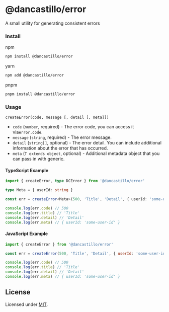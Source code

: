 # @dancastillo/error

A small utility for generating consistent errors

### Install

npm

```bash
npm install @dancastillo/error
```

yarn

```bash
npm add @dancastillo/error
```

pnpm

```bash
pnpm install @dancastillo/error
```

### Usage

```
createError(code, message [, detail [, meta]])
```

- `code` (`number`, required) - The error code, you can access it via`error.code`.
- `message` (`string`, required) - The error message.
- `detail` (`string[]`, optional) - The error detail. You can include additional information about the error that has occurred.
- `meta` (`T extends object`, optional) - Additional metadata object that you can pass in with generic.

#### TypeScript Example

```ts
import { createError, type DCError } from '@dancastillo/error'

type Meta = { userId: string }

const err = createError<Meta>(500, 'Title', 'Detail', { userId: 'some-user-id' })

console.log(err.code) // 500
console.log(err.title) // 'Title'
console.log(err.detail) // 'Detail'
console.log(err.meta) // { userId: 'some-user-id' }
```

#### JavaScript Example

```js
import { createError } from '@dancastillo/error'

const err = createError(500, 'Title', 'Detail', { userId: 'some-user-id' })

console.log(err.code) // 500
console.log(err.title) // 'Title'
console.log(err.detail) // 'Detail'
console.log(err.meta) // { userId: 'some-user-id' }
```

## License

Licensed under [MIT](./LICENSE).
